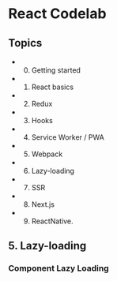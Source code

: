 # React Codelab

## Topics

- 0. Getting started
- 1. React basics
- 2. Redux
- 3. Hooks
- 4. Service Worker / PWA
- 5. Webpack
- 6. Lazy-loading
- 7. SSR
- 8. Next.js
- 9. ReactNative.

## 5. Lazy-loading

### Component Lazy Loading
